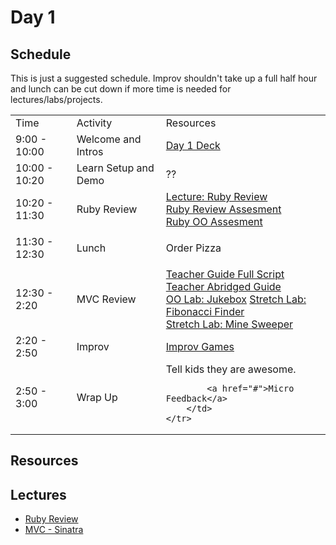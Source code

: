 # Day 1

## Schedule

This is just a suggested schedule. Improv shouldn't take up a full half hour and lunch can be cut down if more time is needed for lectures/labs/projects.

<table>
    <tr>
        <td>Time</td>
        <td>Activity</td>
        <td>Resources</td>
    </tr>
    <tr>
        <td>9:00 - 10:00</td>
        <td>Welcome and Intros</td>
        <td>
            <a href="https://docs.google.com/presentation/d/1pqecjFE-MNEFuYga5XbwZSRjaHt6HmKKUTWp9R6X76c/edit?usp=sharing">Day 1 Deck</a>
        </td>
    </tr>
    <tr>
        <td>10:00 - 10:20</td>
        <td>Learn Setup and Demo</td>
        <td>
            ??
        </td>
    </tr>
    <tr>
        <td>10:20 - 11:30</td>
        <td>Ruby Review</td>
        <td>
            <a href="lectures/ruby-review">Lecture: Ruby Review</a>
            <br>
            <a href="https://github.com/learn-co-curriculum/hs-ruby-assessment">Ruby Review Assesment</a>
            <br>
            <a href="https://github.com/learn-co-curriculum/hs-ruby-oo-assessment">Ruby OO Assesment</a>
            <br>
        </td>
    </tr>
    <tr>
        <td>11:30 - 12:30</td>
        <td>Lunch</td>
        <td>
            <p>Order Pizza</p>
        </td>
    </tr>
    <tr>
        <td>12:30 - 2:20</td>
        <td>MVC Review</td>
        <td>
            <a href="lectures/MVC_Review/FULL_LECTURE.MD">Teacher Guide Full Script</a>
            <br>
            <a href="lectures/MVC_Review/README.MD"> Teacher Abridged Guide</a>
            <br>
            <a href="https://github.com/learn-co-curriculum/oo-jukebox">OO Lab: Jukebox</a>
            <a href="https://github.com/learn-co-curriculum/fibo_finder">Stretch Lab: Fibonacci Finder</a>
            <br>
            <a href="https://github.com/learn-co-curriculum/hs-mine-sweeper">Stretch Lab: Mine Sweeper</a>
        </td>
    </tr>
    <tr>
        <td>2:20 - 2:50</td>
        <td>Improv</td>
        <td>
            <a href="https://github.com/learn-co-curriculum/tf-improv-games"> Improv Games</a>
        </td>
    </tr>
    <tr>
        <td>2:50 - 3:00</td>
        <td>Wrap Up</td>
        <td>
            Tell kids they are awesome.</br>

            <a href="#">Micro Feedback</a>
        </td>
    </tr>
</table>

## Resources

## Lectures
- [Ruby Review](lectures/ruby-review)
- [MVC - Sinatra](lectures/MVC_Review/README.MD)

